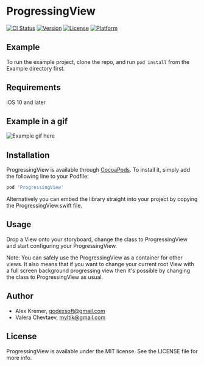 # ProgressingView

[![CI Status](http://img.shields.io/travis/chupakabr/ProgressingView.svg?style=flat)](https://travis-ci.org/chupakabr/ProgressingView)
[![Version](https://img.shields.io/cocoapods/v/ProgressingView.svg?style=flat)](http://cocoapods.org/pods/ProgressingView)
[![License](https://img.shields.io/cocoapods/l/ProgressingView.svg?style=flat)](http://cocoapods.org/pods/ProgressingView)
[![Platform](https://img.shields.io/cocoapods/p/ProgressingView.svg?style=flat)](http://cocoapods.org/pods/ProgressingView)

## Example

To run the example project, clone the repo, and run `pod install` from the Example directory first.

## Requirements

iOS 10 and later

## Example in a gif

![Example gif here](https://media.giphy.com/media/5BPTxOQ5aA17UXJbDe/giphy.gif)

## Installation

ProgressingView is available through [CocoaPods](http://cocoapods.org). To install
it, simply add the following line to your Podfile:

```ruby
pod 'ProgressingView'
```

Alternatively you can embed the library straight into your project by copying the ProgressingView.swift file.

## Usage

Drop a View onto your storyboard, change the class to ProgressingView and start configuring your ProgressingView.

Note: You can safely use the ProgressingView as a container for other views. It also means that if you want to change your current root View with a full screen background progressing view then it's possible by changing the class to ProgressingView as usual.

## Author

- Alex Kremer, godexsoft@gmail.com
- Valera Chevtaev, myltik@gmail.com


## License

ProgressingView is available under the MIT license. See the LICENSE file for more info.
